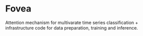 # Fovea
Attention mechanism for multivarate time series classification + infrastructure code for data preparation, training and inference.
